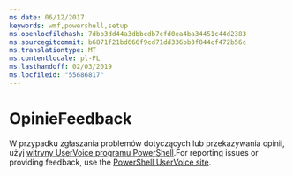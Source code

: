 ```yaml
---
ms.date: 06/12/2017
keywords: wmf,powershell,setup
ms.openlocfilehash: 7dbb3dd44a3dbbcdb7cfd0ea4ba34451c44d2383
ms.sourcegitcommit: b6871f21bd666f9cd71dd336bb3f844cf472b56c
ms.translationtype: MT
ms.contentlocale: pl-PL
ms.lasthandoff: 02/03/2019
ms.locfileid: "55686817"
---
```

# <a name="feedback"></a><span data-ttu-id="50cda-102">Opinie</span><span class="sxs-lookup"><span data-stu-id="50cda-102">Feedback</span></span>
<span data-ttu-id="50cda-103">W przypadku zgłaszania problemów dotyczących lub przekazywania opinii, użyj [witryny UserVoice programu PowerShell](http://windowsserver.uservoice.com/forums/301869-powershell).</span><span class="sxs-lookup"><span data-stu-id="50cda-103">For reporting issues or providing feedback, use the [PowerShell UserVoice site](http://windowsserver.uservoice.com/forums/301869-powershell).</span></span>
